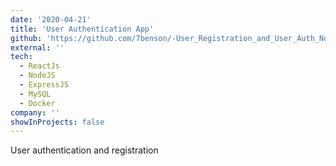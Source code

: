 ```yaml
---
date: '2020-04-21'
title: 'User Authentication App'
github: 'https://github.com/7benson/-User_Registration_and_User_Auth_NodeJS_Mysql_backend'
external: ''
tech:
  - ReactJs
  - NodeJS
  - ExpressJS
  - MySQL
  - Docker 
company: ''
showInProjects: false
---
```


User authentication and registration
